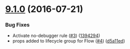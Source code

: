<a name="9.1.0"></a>
# [9.1.0](https://github.com/nfl/eslint-config/compare/v8.0.1...v9.1.0) (2016-07-21)


### Bug Fixes

* Activate no-debugger rule ([#3](https://github.com/nfl/eslint-config/issues/3)) ([1394294](https://github.com/nfl/eslint-config/commit/1394294))
* props added to lifecycle group for Flow ([#4](https://github.com/nfl/eslint-config/issues/4)) ([d5a11ed](https://github.com/nfl/eslint-config/commit/d5a11ed))



